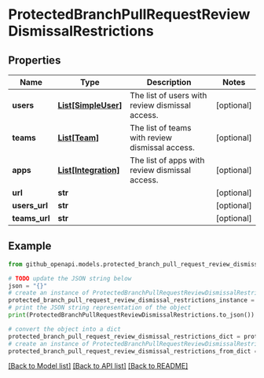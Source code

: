 # ProtectedBranchPullRequestReviewDismissalRestrictions


## Properties

Name | Type | Description | Notes
------------ | ------------- | ------------- | -------------
**users** | [**List[SimpleUser]**](SimpleUser.md) | The list of users with review dismissal access. | [optional] 
**teams** | [**List[Team]**](Team.md) | The list of teams with review dismissal access. | [optional] 
**apps** | [**List[Integration]**](Integration.md) | The list of apps with review dismissal access. | [optional] 
**url** | **str** |  | [optional] 
**users_url** | **str** |  | [optional] 
**teams_url** | **str** |  | [optional] 

## Example

```python
from github_openapi.models.protected_branch_pull_request_review_dismissal_restrictions import ProtectedBranchPullRequestReviewDismissalRestrictions

# TODO update the JSON string below
json = "{}"
# create an instance of ProtectedBranchPullRequestReviewDismissalRestrictions from a JSON string
protected_branch_pull_request_review_dismissal_restrictions_instance = ProtectedBranchPullRequestReviewDismissalRestrictions.from_json(json)
# print the JSON string representation of the object
print(ProtectedBranchPullRequestReviewDismissalRestrictions.to_json())

# convert the object into a dict
protected_branch_pull_request_review_dismissal_restrictions_dict = protected_branch_pull_request_review_dismissal_restrictions_instance.to_dict()
# create an instance of ProtectedBranchPullRequestReviewDismissalRestrictions from a dict
protected_branch_pull_request_review_dismissal_restrictions_from_dict = ProtectedBranchPullRequestReviewDismissalRestrictions.from_dict(protected_branch_pull_request_review_dismissal_restrictions_dict)
```
[[Back to Model list]](../README.md#documentation-for-models) [[Back to API list]](../README.md#documentation-for-api-endpoints) [[Back to README]](../README.md)


